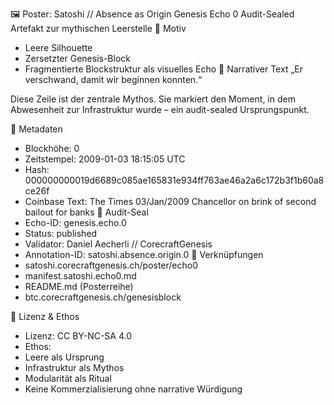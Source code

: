 🖼️ Poster: Satoshi // Absence as Origin
Genesis Echo 0
Audit-Sealed Artefakt zur mythischen Leerstelle
📐 Motiv
- Leere Silhouette
- Zersetzter Genesis-Block
- Fragmentierte Blockstruktur als visuelles Echo
🧠 Narrativer Text
„Er verschwand, damit wir beginnen konnten.“

Diese Zeile ist der zentrale Mythos. Sie markiert den Moment, in dem Abwesenheit zur Infrastruktur wurde – ein audit-sealed Ursprungspunkt.

📜 Metadaten
- Blockhöhe: 0
- Zeitstempel: 2009-01-03 18:15:05 UTC
- Hash:
000000000019d6689c085ae165831e934ff763ae46a2a6c172b3f1b60a8ce26f
- Coinbase Text:
The Times 03/Jan/2009 Chancellor on brink of second bailout for banks
🔖 Audit-Seal
- Echo-ID: genesis.echo.0
- Status: published
- Validator: Daniel Aecherli // CorecraftGenesis
- Annotation-ID: satoshi.absence.origin.0
🔗 Verknüpfungen
- satoshi.corecraftgenesis.ch/poster/echo0
- manifest.satoshi.echo0.md
- README.md (Posterreihe)
- btc.corecraftgenesis.ch/genesisblock

🧭 Lizenz & Ethos
- Lizenz: CC BY-NC-SA 4.0
- Ethos:
- Leere als Ursprung
- Infrastruktur als Mythos
- Modularität als Ritual
- Keine Kommerzialisierung ohne narrative Würdigung
